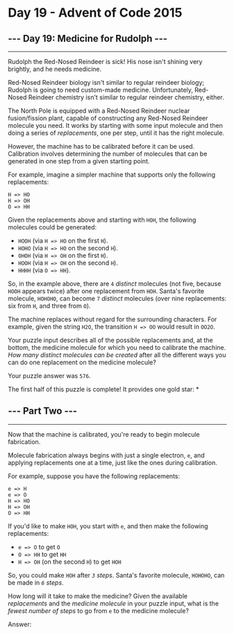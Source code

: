 # Day 19 - Advent of Code 2015

## --- Day 19: Medicine for Rudolph ---

-------------------------------------

Rudolph the Red-Nosed Reindeer is sick! His nose isn't shining very brightly, and he needs medicine.

Red-Nosed Reindeer biology isn't similar to regular reindeer biology; Rudolph is going to need custom-made medicine. Unfortunately, Red-Nosed Reindeer chemistry isn't similar to regular reindeer chemistry, either.

The North Pole is equipped with a Red-Nosed Reindeer nuclear fusion/fission plant, capable of constructing any Red-Nosed Reindeer molecule you need. It works by starting with some input molecule and then doing a series of _replacements_, one per step, until it has the right molecule.

However, the machine has to be calibrated before it can be used. Calibration involves determining the number of molecules that can be generated in one step from a given starting point.

For example, imagine a simpler machine that supports only the following replacements:

    H => HO
    H => OH
    O => HH

Given the replacements above and starting with `HOH`, the following molecules could be generated:

* `HOOH` (via `H => HO` on the first `H`).
* `HOHO` (via `H => HO` on the second `H`).
* `OHOH` (via `H => OH` on the first `H`).
* `HOOH` (via `H => OH` on the second `H`).
* `HHHH` (via `O => HH`).

So, in the example above, there are `4` _distinct_ molecules (not five, because `HOOH` appears twice) after one replacement from `HOH`. Santa's favorite molecule, `HOHOHO`, can become `7` _distinct_ molecules (over nine replacements: six from `H`, and three from `O`).

The machine replaces without regard for the surrounding characters. For example, given the string `H2O`, the transition `H => OO` would result in `OO2O`.

Your puzzle input describes all of the possible replacements and, at the bottom, the medicine molecule for which you need to calibrate the machine. _How many distinct molecules can be created_ after all the different ways you can do one replacement on the medicine molecule?

Your puzzle answer was `576`.

The first half of this puzzle is complete! It provides one gold star: \*

## --- Part Two ---

-------------------------------------

Now that the machine is calibrated, you're ready to begin molecule fabrication.

Molecule fabrication always begins with just a single electron, `e`, and applying replacements one at a time, just like the ones during calibration.

For example, suppose you have the following replacements:

    e => H
    e => O
    H => HO
    H => OH
    O => HH

If you'd like to make `HOH`, you start with `e`, and then make the following replacements:

* `e => O` to get `O`
* `O => HH` to get `HH`
* `H => OH` (on the second `H`) to get `HOH`

So, you could make `HOH` after _`3` steps_. Santa's favorite molecule, `HOHOHO`, can be made in _`6` steps_.

How long will it take to make the medicine? Given the available _replacements_ and the _medicine molecule_ in your puzzle input, what is the _fewest number of steps_ to go from `e` to the medicine molecule?

Answer:


